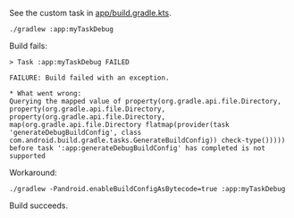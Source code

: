 See the custom task in [app/build.gradle.kts](app/build.gradle.kts#L37).

```shell
./gradlew :app:myTaskDebug
```

Build fails:
```
> Task :app:myTaskDebug FAILED

FAILURE: Build failed with an exception.

* What went wrong:
Querying the mapped value of property(org.gradle.api.file.Directory, property(org.gradle.api.file.Directory, property(org.gradle.api.file.Directory, map(org.gradle.api.file.Directory flatmap(provider(task 'generateDebugBuildConfig', class com.android.build.gradle.tasks.GenerateBuildConfig)) check-type())))) before task ':app:generateDebugBuildConfig' has completed is not supported
```

Workaround:

```shell
./gradlew -Pandroid.enableBuildConfigAsBytecode=true :app:myTaskDebug
```

Build succeeds.
